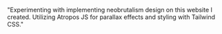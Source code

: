 "Experimenting with implementing neobrutalism design on this website I created. Utilizing Atropos JS for parallax effects and styling with Tailwind CSS."
